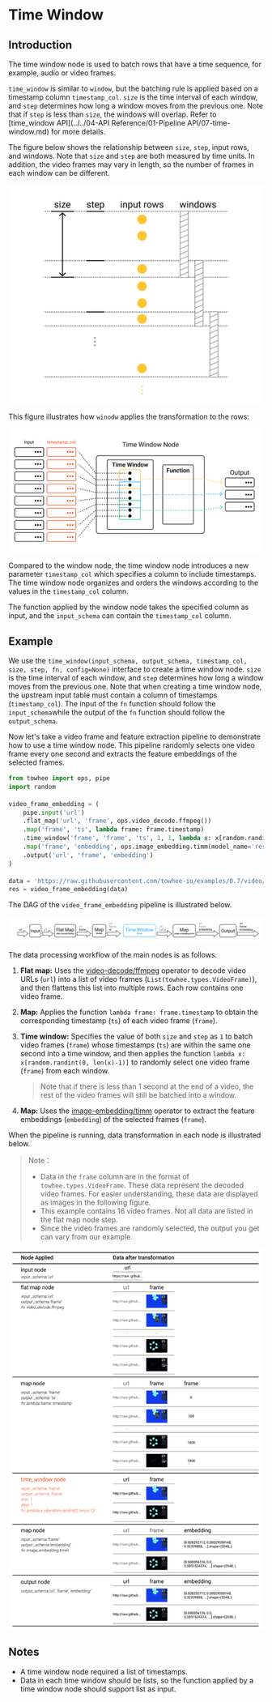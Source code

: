 # Time Window

## Introduction

The time window node is used to batch rows that have a time sequence, for example, audio or video frames.

`time_window` is similar to `window`, but the batching rule is applied based on a timestamp column `timestamp_col`. `size` is the time interval of each window, and `step` determines how long a window moves from the previous one. Note that if `step` is less than `size`, the windows will overlap. Refer to [time_window API](../../04-API Reference/01-Pipeline API/07-time-window.md) for more details.

The figure below shows the relationship between `size`, `step`, input rows, and windows. Note that `size` and `step` are both measured by time units. In addition, the video frames may vary in length, so the number of frames in each window can be different.

![img](https://github.com/towhee-io/data/blob/main/image/docs/time_window_intro_1.png?raw=true)

This figure illustrates how `winodw` applies the transformation to the rows:

![img](https://github.com/towhee-io/data/blob/main/image/docs/time_window_intro_2.png?raw=true)

Compared to the window node, the time window node introduces a new parameter `timestamp_col` which specifies a column to include timestamps. The time window node organizes and orders the windows according to the values in the `timestamp_col` column.

The function applied by the window node takes the specified column as input, and the `input_schema` can contain the `timestamp_col` column.



## Example

We use the `time_window(input_schema, output_schema, timestamp_col, size, step, fn, config=None)` interface to create a time window node. `size` is the time interval of each window, and `step` determines how long a window moves from the previous one. Note that when creating a time window node, the upstream input table must contain a column of timestamps (`timestamp_col`). The input of the `fn` function should follow the `input_schema`while  the output of the `fn` function should follow the `output_schema`. 



Now let's take a video frame and feature extraction pipeline to demonstrate how to use a time window node. This pipeline randomly selects one video frame every one second and extracts the feature embeddings of the selected frames. 

```Python
from towhee import ops, pipe
import random

video_frame_embedding = (
    pipe.input('url')
    .flat_map('url', 'frame', ops.video_decode.ffmpeg())
    .map('frame', 'ts', lambda frame: frame.timestamp)
    .time_window('frame', 'frame', 'ts', 1, 1, lambda x: x[random.randint(0, len(x)-1)])
    .map('frame', 'embedding', ops.image_embedding.timm(model_name='resnet50'))
    .output('url', 'frame', 'embedding')
)

data = 'https://raw.githubusercontent.com/towhee-io/examples/0.7/video/reverse_video_search/tmp/Ou1w86qEr58.gif'
res = video_frame_embedding(data)
```

 The DAG of the `video_frame_embedding` pipeline is illustrated below.

![img](https://github.com/towhee-io/data/blob/main/image/docs/time_window_example_1.png?raw=true)

The data processing workflow of the main nodes is as follows.

1. **Flat map:** Uses the [video-decode/ffmpeg](https://towhee.io/video-decode/ffmpeg) operator to decode video URLs (`url`) into a list of video frames (`List(towhee.types.VideoFrame)`), and then flattens this list into multiple rows. Each row contains one video frame.
2. **Map:** Applies the function `lambda frame: frame.timestamp` to obtain the corresponding timestamp (`ts`) of each video frame (`frame`).
3. **Time window:** Specifies the value of both `size` and `step` as `1` to batch video frames (`frame`) whose timestamps (`ts`) are within the same one second  into a time window, and then applies the function `lambda x: x[random.randint(0, len(x)-1)]` to randomly select one video frame (`frame`) from each window. 

	> Note that if there is less than 1 second at the end of a video, the rest of the video frames will still be batched into a window.

4. **Map:** Uses the [image-embedding/timm](https://towhee.io/image-embedding/timm) operator to extract the feature embeddings (`embedding`) of the selected frames (`frame`).



When the pipeline is running, data transformation in each node is illustrated below.

> Note：
>
> - Data in the `frame` column are in the format of `towhee.types.VideoFrame`. These data represent the decoded video frames. For easier understanding, these data are displayed as images in the following figure.
> - This example contains 16 video frames. Not all data are listed in the flat map node step.
> - Since the video frames are randomly selected, the output you get can vary from our example.

![img](https://github.com/towhee-io/data/blob/main/image/docs/time_window_example_2.png?raw=true)



## Notes

- A time window node required a list of timestamps.
- Data in each time window should be lists, so the function applied by a time window node should support list as input.
